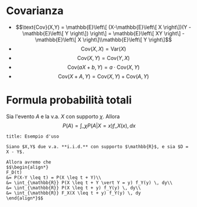 ---
---

# Covarianza

* $$\text{Cov}(X,Y) = \mathbb{E}\left\[ (X-\mathbb{E}\left\[ X \right\])(Y -\mathbb{E}\left\[ Y \right\])  \right\] = \mathbb{E}\left\[ XY \right\] - \mathbb{E}\left\[ X \right\]\\mathbb{E}\left\[ Y \right\]$$
* $$\text{Cov}(X,X) = \text{Var}(X)$$
* $$\text{Cov}(X,Y) = \text{Cov}(Y,X)$$
* $$\text{Cov}(aX + b, Y) = a \cdot \text{Cov}(X,Y)$$
* $$\text{Cov}(X + A,Y) = \text{Cov}(X,Y) + \text{Cov}(A,Y)$$

# Formula probabilità totali

Sia l'evento $A$ e la v.a. $X$ con supporto $\chi$.
Allora $$P(A) = \int\_{\chi}P(A \vert X = x)f\_{X}(x) , dx$$

````ad-example
title: Esempio d'uso

Siano $X,Y$ due v.a. **i.i.d.** con supporto $\mathbb{R}$, e sia $D = X - Y$.

Allora avremo che 
$$\begin{align*}
F_D(t)
&= P(X-Y \leq t) = P(X \leq t + Y)\\
&= \int_{\mathbb{R}} P(X \leq t + Y \vert Y = y) f_Y(y) \, dy\\
&= \int_{\mathbb{R}} P(X \leq t + y) f_Y(y) \, dy\\
&= \int_{\mathbb{R}} F_X(X \leq t + y) f_Y(y) \, dy
\end{align*}$$
````
